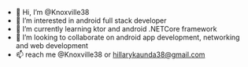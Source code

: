 - 👋 Hi, I’m @Knoxville38
- 👀 I’m interested in android full stack developer
- 🌱 I’m currently learning ktor and android .NETCore framework
- 💞️ I’m looking to collaborate on android app development, networking and web development
- 📫 reach me @Knoxville38 or hillarykaunda38@gmail.com


